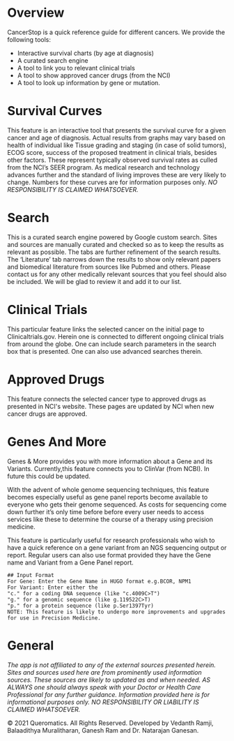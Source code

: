 # Overview

CancerStop is a quick reference guide for different cancers.
We provide the following tools:
* Interactive survival charts (by age at diagnosis)
* A curated search engine
* A tool to link you to relevant clinical trials
* A tool to show approved cancer drugs (from the NCI)
* A tool to look up information by gene or mutation.


# Survival Curves

This feature is an interactive tool that presents the survival curve for a 
given cancer and age of diagnosis. Actual results from graphs may vary based 
on health of individual like Tissue grading and staging (in case of solid tumors),
ECOG score, success of the proposed treatment in clinical trials, besides other factors. 
These represent typically observed survival rates as culled from the NCI’s SEER program. 
As medical research and technology advances further and the standard of living improves 
these are very likely to change. Numbers for these curves are for information purposes only.
*NO RESPONSIBILITY IS CLAIMED WHATSOEVER.*

# Search

This is a curated search engine powered by Google custom search.
Sites and sources are manually curated and checked so as to keep
the results as relevant as possible. The tabs are further refinement 
of the search results. The ‘Literature’ tab narrows down the results 
to show only relevant papers and biomedical literature from sources 
like Pubmed and others. Please contact us for any other medically 
relevant sources that you feel should also be included. We will be 
glad to review it and add it to our list.

# Clinical Trials

This particular feature links the selected cancer on the initial page 
to Clinicaltrials.gov. Herein one is connected to different ongoing 
clinical trials from around the globe. One can include search parameters 
in the search box that is presented. One can also use advanced searches therein.

# Approved Drugs

This feature connects the selected cancer type to approved drugs as 
presented in NCI's website. These pages are updated by NCI when new 
cancer drugs are approved.

# Genes And More

Genes & More provides you with more information about a Gene and its 
Variants. Currently,this feature connects you to ClinVar (from NCBI). 
In future this could be updated.

With the advent of whole genome sequencing techniques,
this feature becomes especially useful as gene panel 
reports become available to everyone who gets their genome
sequenced. As costs for sequencing come down further it’s
only time before before every user needs to access services 
like these to determine the course of a therapy using precision medicine.

This feature is particularly useful for research professionals 
who wish to have a quick reference on a gene variant from an NGS 
sequencing output or report. Regular users can also use format provided 
they have the Gene name and Variant from a Gene Panel report.

    ## Input Format
    For Gene: Enter the Gene Name in HUGO format e.g.BCOR, NPM1
    For Variant: Enter either the
    "c." for a coding DNA sequence (like "c.4009C>T")
    "g." for a genomic sequence (like g.119522C>T)
    "p." for a protein sequence (like p.Ser1397Tyr)
    NOTE: This feature is likely to undergo more improvements and upgrades for use in Precision Medicine.


# General
*The app is not affiliated to any of the external sources presented herein. 
Sites and sources used here are from prominently used information sources. 
These sources are likely to updated as and when needed.*
*AS ALWAYS one should always speak with your Doctor or Health Care Professional for any further guidance. Information provided here is for informational purposes only. NO RESPONSIBILITY OR LIABILITY IS CLAIMED WHATSOEVER.*

© 2021 Queromatics. All Rights Reserved.
Developed by Vedanth Ramji, Balaadithya Muralitharan, Ganesh Ram and Dr. Natarajan Ganesan.
